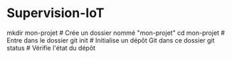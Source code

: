 # Supervision-IoT
mkdir mon-projet  # Crée un dossier nommé "mon-projet"
cd mon-projet     # Entre dans le dossier
git init          # Initialise un dépôt Git dans ce dossier
git status        # Vérifie l'état du dépôt
